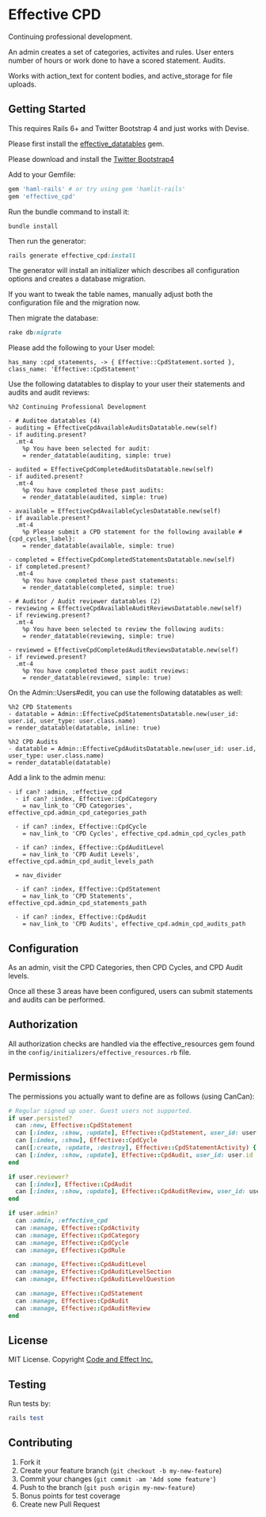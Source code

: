 # Effective CPD

Continuing professional development.

An admin creates a set of categories, activites and rules.  User enters number of hours or work done to have a scored statement. Audits.

Works with action_text for content bodies, and active_storage for file uploads.

## Getting Started

This requires Rails 6+ and Twitter Bootstrap 4 and just works with Devise.

Please first install the [effective_datatables](https://github.com/code-and-effect/effective_datatables) gem.

Please download and install the [Twitter Bootstrap4](http://getbootstrap.com)

Add to your Gemfile:

```ruby
gem 'haml-rails' # or try using gem 'hamlit-rails'
gem 'effective_cpd'
```

Run the bundle command to install it:

```console
bundle install
```

Then run the generator:

```ruby
rails generate effective_cpd:install
```

The generator will install an initializer which describes all configuration options and creates a database migration.

If you want to tweak the table names, manually adjust both the configuration file and the migration now.

Then migrate the database:

```ruby
rake db:migrate
```

Please add the following to your User model:

```
has_many :cpd_statements, -> { Effective::CpdStatement.sorted }, class_name: 'Effective::CpdStatement'
```

Use the following datatables to display to your user their statements and audits and audit reviews:

```haml
%h2 Continuing Professional Development

- # Auditee datatables (4)
- auditing = EffectiveCpdAvailableAuditsDatatable.new(self)
- if auditing.present?
  .mt-4
    %p You have been selected for audit:
    = render_datatable(auditing, simple: true)

- audited = EffectiveCpdCompletedAuditsDatatable.new(self)
- if audited.present?
  .mt-4
    %p You have completed these past audits:
    = render_datatable(audited, simple: true)

- available = EffectiveCpdAvailableCyclesDatatable.new(self)
- if available.present?
  .mt-4
    %p Please submit a CPD statement for the following available #{cpd_cycles_label}:
    = render_datatable(available, simple: true)

- completed = EffectiveCpdCompletedStatementsDatatable.new(self)
- if completed.present?
  .mt-4
    %p You have completed these past statements:
    = render_datatable(completed, simple: true)

- # Auditor / Audit reviewer datatables (2)
- reviewing = EffectiveCpdAvailableAuditReviewsDatatable.new(self)
- if reviewing.present?
  .mt-4
    %p You have been selected to review the following audits:
    = render_datatable(reviewing, simple: true)

- reviewed = EffectiveCpdCompletedAuditReviewsDatatable.new(self)
- if reviewed.present?
  .mt-4
    %p You have completed these past audit reviews:
    = render_datatable(reviewed, simple: true)
```

On the Admin::Users#edit, you can use the following datatables as well:

```haml
%h2 CPD Statements
- datatable = Admin::EffectiveCpdStatementsDatatable.new(user_id: user.id, user_type: user.class.name)
= render_datatable(datatable, inline: true)

%h2 CPD Audits
- datatable = Admin::EffectiveCpdAuditsDatatable.new(user_id: user.id, user_type: user.class.name)
= render_datatable(datatable)

```

Add a link to the admin menu:

```haml
- if can? :admin, :effective_cpd
  - if can? :index, Effective::CpdCategory
    = nav_link_to 'CPD Categories', effective_cpd.admin_cpd_categories_path

  - if can? :index, Effective::CpdCycle
    = nav_link_to 'CPD Cycles', effective_cpd.admin_cpd_cycles_path

  - if can? :index, Effective::CpdAuditLevel
    = nav_link_to 'CPD Audit Levels', effective_cpd.admin_cpd_audit_levels_path

  = nav_divider

  - if can? :index, Effective::CpdStatement
    = nav_link_to 'CPD Statements', effective_cpd.admin_cpd_statements_path

  - if can? :index, Effective::CpdAudit
    = nav_link_to 'CPD Audits', effective_cpd.admin_cpd_audits_path
```

## Configuration

As an admin, visit the CPD Categories, then CPD Cycles, and CPD Audit levels.

Once all these 3 areas have been configured, users can submit statements and audits can be performed.

## Authorization

All authorization checks are handled via the effective_resources gem found in the `config/initializers/effective_resources.rb` file.

## Permissions

The permissions you actually want to define are as follows (using CanCan):

```ruby
# Regular signed up user. Guest users not supported.
if user.persisted?
  can :new, Effective::CpdStatement
  can [:index, :show, :update], Effective::CpdStatement, user_id: user.id
  can [:index, :show], Effective::CpdCycle
  can([:create, :update, :destroy], Effective::CpdStatementActivity) { |sa| sa.cpd_statement.user_id == user.id }
  can [:index, :show, :update], Effective::CpdAudit, user_id: user.id
end

if user.reviewer?
  can [:index], Effective::CpdAudit
  can [:index, :show, :update], Effective::CpdAuditReview, user_id: user.id
end

if user.admin?
  can :admin, :effective_cpd
  can :manage, Effective::CpdActivity
  can :manage, Effective::CpdCategory
  can :manage, Effective::CpdCycle
  can :manage, Effective::CpdRule

  can :manage, Effective::CpdAuditLevel
  can :manage, Effective::CpdAuditLevelSection
  can :manage, Effective::CpdAuditLevelQuestion

  can :manage, Effective::CpdStatement
  can :manage, Effective::CpdAudit
  can :manage, Effective::CpdAuditReview
end
```

## License

MIT License.  Copyright [Code and Effect Inc.](http://www.codeandeffect.com/)

## Testing

Run tests by:

```ruby
rails test
```

## Contributing

1. Fork it
2. Create your feature branch (`git checkout -b my-new-feature`)
3. Commit your changes (`git commit -am 'Add some feature'`)
4. Push to the branch (`git push origin my-new-feature`)
5. Bonus points for test coverage
6. Create new Pull Request

